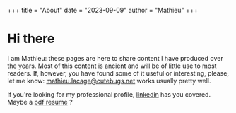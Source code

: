 +++
title = "About"
date = "2023-09-09"
author = "Mathieu"
+++

# Hi there

I am Mathieu: these pages are here to share content I have produced over the years. 
Most of this content is ancient and will be of little use to most readers. If,
however, you have found some of it useful or interesting, please, let me know:
<mathieu.lacage@cutebugs.net> works usually pretty well.

If you're looking for my professional profile, [linkedin](https://www.linkedin.com/in/mathieulacage/) 
has you covered. Maybe a [pdf resume](/pdf/resume-software.pdf) ?

